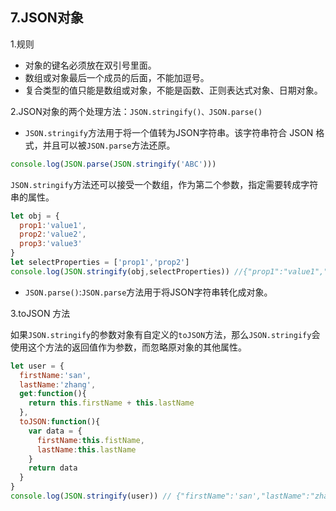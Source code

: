 ## 7.JSON对象


1.规则

* 对象的键名必须放在双引号里面。
* 数组或对象最后一个成员的后面，不能加逗号。
* 复合类型的值只能是数组或对象，不能是函数、正则表达式对象、日期对象。

2.JSON对象的两个处理方法：`JSON.stringify()、JSON.parse()`

* `JSON.stringify`方法用于将一个值转为JSON字符串。该字符串符合 JSON 格式，并且可以被`JSON.parse`方法还原。

```js
console.log(JSON.parse(JSON.stringify('ABC')))
```
`JSON.stringify`方法还可以接受一个数组，作为第二个参数，指定需要转成字符串的属性。

```js
let obj = {
  prop1:'value1',
  prop2:'value2',
  prop3:'value3'
}
let selectProperties = ['prop1','prop2']
console.log(JSON.stringify(obj,selectProperties)) //{"prop1":"value1","prop2":"value2"}
```



* `JSON.parse()`:`JSON.parse`方法用于将JSON字符串转化成对象。

3.toJSON 方法

如果`JSON.stringify`的参数对象有自定义的`toJSON`方法，那么`JSON.stringify`会使用这个方法的返回值作为参数，而忽略原对象的其他属性。

```js
let user = {
  firstName:'san',
  lastName:'zhang',
  get:function(){
    return this.firstName + this.lastName
  },
  toJSON:function(){
    var data = {
      firstName:this.fistName,
      lastName:this.lastName
    }
    return data
  }
}
console.log(JSON.stringify(user)) // {"firstName":'san',"lastName":"zhang"}
```